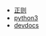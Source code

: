 + [正则](http://www.regexlab.com/zh/regref.htm)
+ [python3](http://python3-cookbook.readthedocs.io/zh_CN/latest/c02/p04_match_and_search_text.html)
+ [devdocs](http://devdocs.io/)